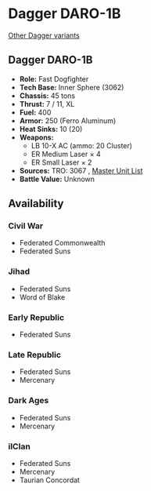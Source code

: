 # Dagger DARO-1B 

[Other Dagger variants](../dagger.md) 

## Dagger DARO-1B 

- **Role:** Fast Dogfighter 
- **Tech Base:** Inner Sphere (3062) 
- **Chassis:** 45 tons 
- **Thrust:** 7 / 11, XL 
- **Fuel:** 400 
- **Armor:** 250 (Ferro Aluminum) 
- **Heat Sinks:** 10 (20) 
- **Weapons:** 
  - LB 10-X AC (ammo: 20 Cluster) 
  - ER Medium Laser × 4 
  - ER Small Laser × 2 
- **Sources:** TRO: 3067 , [Master Unit List](http://masterunitlist.info/Unit/Details/4041) 
- **Battle Value:** Unknown 

## Availability 

### Civil War 

- Federated Commonwealth 
- Federated Suns 

### Jihad 

- Federated Suns 
- Word of Blake 

### Early Republic 

- Federated Suns 

### Late Republic 

- Federated Suns 
- Mercenary 

### Dark Ages 

- Federated Suns 
- Mercenary 

### ilClan 

- Federated Suns 
- Mercenary 
- Taurian Concordat 

